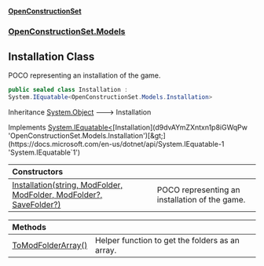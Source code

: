 #### [OpenConstructionSet](index 'index')
### [OpenConstructionSet.Models](index#OpenConstructionSet_Models 'OpenConstructionSet.Models')
## Installation Class
POCO representing an installation of the game.  
```csharp
public sealed class Installation :
System.IEquatable<OpenConstructionSet.Models.Installation>
```

Inheritance [System.Object](https://docs.microsoft.com/en-us/dotnet/api/System.Object 'System.Object') &#129106; Installation  

Implements [System.IEquatable&lt;](https://docs.microsoft.com/en-us/dotnet/api/System.IEquatable-1 'System.IEquatable`1')[Installation](d9dvAYmZXntxn1p8iGWqPw 'OpenConstructionSet.Models.Installation')[&gt;](https://docs.microsoft.com/en-us/dotnet/api/System.IEquatable-1 'System.IEquatable`1')  

| Constructors | |
| :--- | :--- |
| [Installation(string, ModFolder, ModFolder, ModFolder?, SaveFolder?)](xdLkuf9H2auq132rVqonDQ 'OpenConstructionSet.Models.Installation.Installation(string, OpenConstructionSet.Models.ModFolder, OpenConstructionSet.Models.ModFolder, OpenConstructionSet.Models.ModFolder?, OpenConstructionSet.Models.SaveFolder?)') | POCO representing an installation of the game.<br/> |

| Methods | |
| :--- | :--- |
| [ToModFolderArray()](GFqsauVUjrMIGKFbvOTVkA 'OpenConstructionSet.Models.Installation.ToModFolderArray()') | Helper function to get the folders as an array.<br/> |
